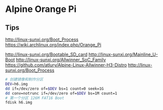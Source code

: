 # Alpine Orange Pi

## Tips

http://linux-sunxi.org/Boot_Process
https://wiki.archlinux.org/index.php/Orange_Pi

http://linux-sunxi.org/Bootable_SD_card
http://linux-sunxi.org/Mainline_U-Boot
http://linux-sunxi.org/Allwinner_SoC_Family
https://github.com/atlury/Alpine-Linux-Allwinner-H3-Distro
http://linux-sunxi.org/Boot_Process



```bash
# 创建镜像和制作分区
DEV=h6.img 
dd if=/dev/zero of=$DEV bs=1 count=0 seek=1G
dd conv=notrunc if=/dev/zero of=$DEV bs=1M count=1
# 第一个分区 126M FAT16 Boot
fdisk h6.img

```
